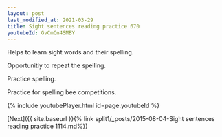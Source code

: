 ```yaml
---
layout: post
last_modified_at: 2021-03-29
title: Sight sentences reading practice 670
youtubeId: GvCmCn4SMBY
---
```

 
 
Helps to learn sight words and their spelling.

Opportunitiy to repeat the spelling. 

Practice spelling. 
 
Practice for spelling bee competitions. 
 
{% include youtubePlayer.html id=page.youtubeId %}
 
 

[Next]({{ site.baseurl }}{% link  split1/_posts/2015-08-04-Sight sentences reading practice 1114.md%})
 
